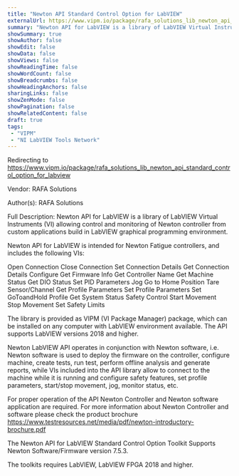 ```yaml
---
title: "Newton API Standard Control Option for LabVIEW"
externalUrl: https://www.vipm.io/package/rafa_solutions_lib_newton_api_standard_control_option_for_labview
summary: "Newton API for LabVIEW is a library of LabVIEW Virtual Instruments (VI) allowing control and monitoring of Newton controller from custom applications build in LabVIEW graphical programming environment."
showSummary: true
showAuthor: false
showEdit: false
showData: false
showViews: false
showReadingTime: false
showWordCount: false
showBreadcrumbs: false
showHeadingAnchors: false
sharingLinks: false
showZenMode: false
showPagination: false
showRelatedContent: false
draft: true
tags:
 - "VIPM"
 - "NI LabVIEW Tools Network"
---
```


Redirecting to https://www.vipm.io/package/rafa_solutions_lib_newton_api_standard_control_option_for_labview

Vendor: RAFA Solutions

Author(s): RAFA Solutions
 
Full Description:
Newton API for LabVIEW is a library of LabVIEW Virtual Instruments (VI) allowing control and monitoring of Newton controller from custom applications build in LabVIEW graphical programming environment.

Newton API for LabVIEW is intended for Newton Fatigue controllers, and includes the following VIs:

Open Connection
Close Connection
Set Connection Details
Get Connection Details
Configure
Get Firmware Info
Get Controller Name
 Get Machine Status
Get DIO Status
Set PID Parameters
Jog
Go to Home Position
Tare Sensor/Channel
Get Profile Parameters
Set Profile Parameters
Set GoToandHold Profile
Get System Status
Safety Control
Start Movement
Stop Movement
Set Safety Limits

The library is provided as VIPM (VI Package Manager) package, which can be installed on any computer with LabVIEW environment available. The API supports LabVIEW versions 2018 and higher.

Newton LabVIEW API operates in conjunction with Newton software, i.e. Newton software is used to deploy the firmware on the controller, configure machine, create tests, run test, perform offline analysis and generate reports, while VIs included into the API library allow to connect to the machine while it is running and configure safety features, set profile parameters, start/stop movement, jog, monitor status, etc.

For proper operation of the API Newton Controller and Newton software application are required. For more information about Newton Controller and software please check the product brochure https://www.testresources.net/media/pdf/newton-introductory-brochure.pdf

The Newton API for LabVIEW Standard Control Option Toolkit Supports Newton Software/Firmware version 7.5.3.

The toolkits requires LabVIEW, LabVIEW FPGA 2018 and higher.